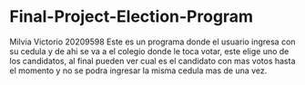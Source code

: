 # Final-Project-Election-Program
Milvia Victorio 20209598
Este es un programa donde el usuario ingresa con su cedula y de ahi se va a el colegio donde le toca votar, 
este elige uno de los candidatos, al final pueden ver cual es el candidato con mas votos hasta el momento
 y no se podra ingresar la misma cedula mas de una vez.
